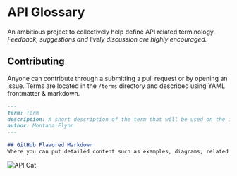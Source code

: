 # API Glossary
An ambitious project to collectively help define API related terminology. *Feedback, suggestions and lively discussion are highly encouraged.*

## Contributing
Anyone can contribute through a submitting a pull request or by opening an issue. Terms are located in the `/terms` directory and described using YAML frontmatter & markdown.

```md
---
term: Term
description: A short description of the term that will be used on the index.
author: Montana Flynn
---

## GitHub Flavored Markdown
Where you can put detailed content such as examples, diagrams, related terms, etc... 
```

![API Cat](http://i.imgur.com/6KTUN42.jpg "Core Contributer")